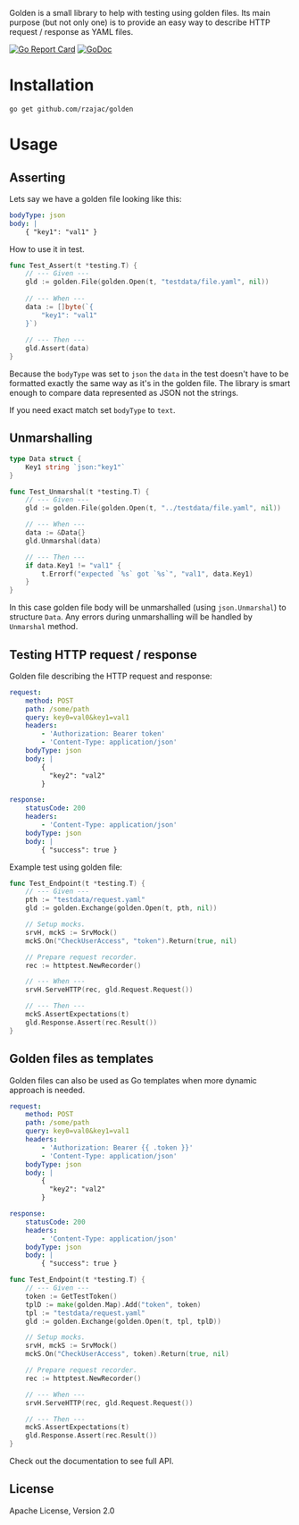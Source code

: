 Golden is a small library to help with testing using golden files. Its main
purpose (but not only one)  is to provide an easy way to describe 
HTTP request / response as YAML files. 

[![Go Report Card](https://goreportcard.com/badge/github.com/rzajac/golden)](https://goreportcard.com/report/github.com/rzajac/golden)
[![GoDoc](https://img.shields.io/badge/api-Godoc-blue.svg)](https://pkg.go.dev/github.com/rzajac/golden)

# Installation 

```
go get github.com/rzajac/golden
```

# Usage

## Asserting

Lets say we have a golden file looking like this:

```yaml
bodyType: json
body: |
    { "key1": "val1" }
```

How to use it in test.

```go
func Test_Assert(t *testing.T) {
    // --- Given --- 
    gld := golden.File(golden.Open(t, "testdata/file.yaml", nil))
    
    // --- When ---
    data := []byte(`{
        "key1": "val1"
    }`)
    
    // --- Then --- 
    gld.Assert(data)
}
```

Because the `bodyType` was set to `json` the `data` in the test doesn't 
have to be formatted exactly the same way as it's in the golden file. The
library is smart enough to compare data represented as JSON not the strings.  

If you need exact match set `bodyType` to `text`.  

## Unmarshalling

```go
type Data struct {
    Key1 string `json:"key1"`
}

func Test_Unmarshal(t *testing.T) {
    // --- Given ---
    gld := golden.File(golden.Open(t, "../testdata/file.yaml", nil))

    // --- When ---
    data := &Data{}
    gld.Unmarshal(data)

    // --- Then ---
    if data.Key1 != "val1" {
        t.Errorf("expected `%s` got `%s`", "val1", data.Key1)
    }
}
```

In this case golden file body will be unmarshalled (using `json.Unmarshal`)
to structure `Data`. Any errors during unmarshalling will be handled by 
`Unmarshal` method.

## Testing HTTP request / response

Golden file describing the HTTP request and response:

```yaml
request:
    method: POST
    path: /some/path
    query: key0=val0&key1=val1
    headers:
        - 'Authorization: Bearer token'
        - 'Content-Type: application/json'
    bodyType: json
    body: |
        {
          "key2": "val2"
        }

response:
    statusCode: 200
    headers:
        - 'Content-Type: application/json'
    bodyType: json
    body: |
        { "success": true }
```

Example test using golden file:

```go
func Test_Endpoint(t *testing.T) {
    // --- Given ---
    pth := "testdata/request.yaml"
    gld := golden.Exchange(golden.Open(t, pth, nil))

    // Setup mocks.
    srvH, mckS := SrvMock()
    mckS.On("CheckUserAccess", "token").Return(true, nil)

    // Prepare request recorder.
    rec := httptest.NewRecorder()

    // --- When ---
    srvH.ServeHTTP(rec, gld.Request.Request())

    // --- Then ---
    mckS.AssertExpectations(t)
    gld.Response.Assert(rec.Result())
}
```

## Golden files as templates

Golden files can also be used as Go templates when more dynamic approach 
is needed.

```yaml
request:
    method: POST
    path: /some/path
    query: key0=val0&key1=val1
    headers:
        - 'Authorization: Bearer {{ .token }}'
        - 'Content-Type: application/json'
    bodyType: json
    body: |
        {
          "key2": "val2"
        }

response:
    statusCode: 200
    headers:
        - 'Content-Type: application/json'
    bodyType: json
    body: |
        { "success": true }
```

```go
func Test_Endpoint(t *testing.T) {
    // --- Given ---
    token := GetTestToken()
    tplD := make(golden.Map).Add("token", token)
    tpl := "testdata/request.yaml"
    gld := golden.Exchange(golden.Open(t, tpl, tplD))

    // Setup mocks.
    srvH, mckS := SrvMock()
    mckS.On("CheckUserAccess", token).Return(true, nil)

    // Prepare request recorder.
    rec := httptest.NewRecorder()

    // --- When ---
    srvH.ServeHTTP(rec, gld.Request.Request())

    // --- Then ---
    mckS.AssertExpectations(t)
    gld.Response.Assert(rec.Result())
}
```

Check out the documentation to see full API.

## License

Apache License, Version 2.0
